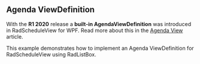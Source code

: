 ##  Agenda ViewDefinition 

With the __R1 2020__ release a __built-in AgendaViewDefinition__ was introduced in RadScheduleView for WPF. Read more about this in the [Agenda View](https://docs.telerik.com/devtools/wpf/controls/radscheduleview/features/viewdefinitions/agenda-view-definition) article.

This example demonstrates how to implement an Agenda ViewDefinition for RadScheduleView using RadListBox.

[//]: <keywords: dayviewdefinition, custom, listbox, appointments>